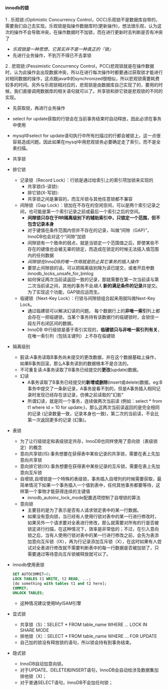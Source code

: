 #### innodb的锁

1 . 乐观锁:(Optimistic Concurrency Control，OCC)乐观锁不是数据库自带的，需要我们自己去实现。乐观锁是指操作数据库时(更新操作)，想法很乐观，认为这次的操作不会导致冲突，在操作数据时不加锁，而在进行更新时去判断是否有冲突了
  * _乐观锁是一种思想，它其实并不是一种真正的『锁』_
  * 先进行业务操作，不到万不得已不去拿锁



2 . 悲观锁:(Pessimistic Concurrency Control，PCC)悲观锁就是在操作数据时，认为此操作会出现数据冲突，所以在进行每次操作时都要通过获取锁才能进行对相同数据的操作，这点跟java中的synchronized很相似，所以悲观锁需要耗费较多的时间。另外与乐观锁相对应的，悲观锁是由数据库自己实现了的，要用的时候，我们直接调用数据库的相关语句就可以了。共享锁和排它锁是悲观锁的不同的实现。
  * 先获取锁，再进行业务操作
  * select for update获取的行锁会在当前事务结束时自动释放，因此必须在事务中使用
  * mysql中select for update语句执行中所有扫描过的行都会被锁上，这一点很容易造成问题。因此如果在mysql中用悲观锁务必要确定走了索引，而不是全表扫描。
  * 共享锁
  
  
  * 排它锁
    - 记录锁（Record Lock）：行锁是通过给索引上的索引项加锁来实现的
      - 共享锁(S-读锁):
      - 排它锁(X-写锁):
      - 共享锁之间是兼容的，而互斥锁与其他任意锁都不兼容
    - 间隙锁（Gap Lock）：锁加在不存在的空闲空间，可以是两个索引记录之间，也可能是第一个索引记录之前或最后一个索引之后的空间。
      - **间隙锁只存在于RR隔离级别下的辅助索引中，只锁定一个范围，但不包含记录本身**
      - 对于键值在条件范围内但并不存在的记录，叫做“间隙（GAP)”，InnoDB也会对这个“间隙”加锁
      - 间隙锁有一个致命的弱点，就是当锁定一个范围值之后，即使某些不存在的键值也会被无辜的锁定，而造成在锁定的时候无法插入值范围内的任何数据
      - *间隙锁在InnoDB的唯一作用就是防止其它事务的插入操作*
      - 要禁止间隙锁的话，可以把隔离级别降为读已提交，或者开启参数innodb_locks_unsafe_for_binlog
      - 如何保证两次当前读返回一致的记录，那就需要在第一次当前读与第二次当前读之间，其他的事务不会*插入* **新的满足条件的记录**并提交。为了实现这个功能，GAP锁应运而生。
    - 临键锁（Next-Key Lock）：行锁与间隙锁组合起来用就叫做Next-Key Lock。
      - 通过临建锁可以解决幻读的问题。 每个数据行上的**非唯一索引**列上都会存在一把临键锁，当某个事务持有该数据行的临键锁时，会锁住一段左开右闭区间的数据。
      - InnoDB 中行级锁是基于索引实现的，**临键锁只与非唯一索引列有关**，在唯一索引列（包括主键列）上不存在临键锁

* 隔离级别
  - 脏读:A事务读取B事务尚未提交的更改数据，并在这个数据基础上操作，如果B事务回滚，那么A事务读到的数据根本不是合法的。
  - 不可重复读:A事务读取了B事务已经提交的**更改**(update)数据。
  - 幻读
    - A事务读取了B事务已经提交的**新增或删除**(insert或delete)数据。eg:B事务中提交了一条新记录，A事务是看不到的，但是A事务插入相同记录时发现已经存在该记录，仿佛之前读取的"幻影"
    - 所谓幻读，就是同一个事务，连续做两次当前读 (例如：select * from t1 where id = 10 for update;)，那么这两次当前读返回的是完全相同的记录 (记录数量一致，记录本身也一致)，第二次的当前读，不会比第一次返回更多的记录 (幻象)。
- 表锁
  - 为了让行级锁定和表级锁定共存，InnoDB也同样使用了意向锁（表级锁定）的概念 
  - 意向共享锁(IS):事务想要在获得表中某些记录的共享锁，需要在表上先加意向共享锁
  - 意向排它锁(IX):事务想要在获得表中某些记录的互斥锁，需要在表上先加意向互斥锁
  - 自增锁,自增锁是一个特殊的表级锁，事务插入自增列的时候需要获取，最简单情况下如果一个事务插入一个值到表中，任何其他事务都要等待，这样第一个事物才能获得连续的主键值
    - innodb_autoinc_lock_mode配置选项控制了自增锁的算法
  - 意向锁
    - 主要目的是为了表示是否有人请求锁定表中的某一行数据。
    - 如果没有意向锁，当已经有人使用行锁对表中的某一行进行修改时，如果另外一个请求要对全表进行修改，那么就需要对所有的行是否被锁定进行扫描，在这种情况下，效率是非常低的；不过，在引入意向锁之后，当有人使用行锁对表中的某一行进行修改之前，会先为表添加意向互斥锁（IX），再为行记录添加互斥锁（X），在这时如果有人尝试对全表进行修改就不需要判断表中的每一行数据是否被加锁了，只需要通过等待意向互斥锁被释放就可以了。


- innodb使用表锁
  ```sql
  SET AUTOCOMMIT=0;
  LOCK TABLES t1 WRITE, t2 READ, ...;
  [do something with tables t1 and t2 here];
  COMMIT;
  UNLOCK TABLES;
  ```
  - 这种情况建议使用MyISAM引擎
- 显式锁
  - 共享锁（S）：SELECT * FROM table_name WHERE ... LOCK IN SHARE MODE
  - 排他锁（X）：SELECT * FROM table_name WHERE ... FOR UPDATE
  - 自己加的锁没有释放锁的语句，所以锁会持有到事务结束。

- 隐式锁
  - InnoDB自动加意向锁。
  - 对于UPDATE、DELETE和INSERT语句，InnoDB会自动给涉及数据集加排他锁（X)；
  - 对于普通SELECT语句，InnoDB不会加任何锁；
  

